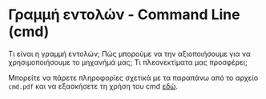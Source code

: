 # Γραμμή εντολών - Command Line (cmd)

Τι είναι η γραμμή εντολών; Πώς μπορούμε να την αξιοποιήσουμε για να χρησιμοποιήσουμε το μηχανήμά μας; Τι πλεονεκτίματα μας προσφέρει;

Μπορείτε να πάρετε πληροφορίες σχετικά με τα παραπάνω από το αρχείο `cmd.pdf` και να εξασκήσετε τη χρήση του cmd [εδώ](https://overthewire.org/wargames/bandit/).

